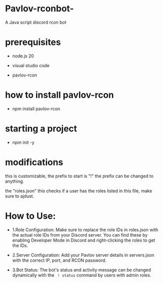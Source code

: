 # Pavlov-rconbot-


A Java script discord rcon bot

# prerequisites 

* node.js 20 

* visual studio code 

* pavlov-rcon 

# how to install pavlov-rcon

* npm install pavlov-rcon

# starting a project 

* npm init -y 

# modifications 

this is customizable, the prefix to start is "!" 
the prefix can be changed to anything.

the "roles.json" this checks if a user has the roles
listed in this file, make sure to ajdust.


# How to Use:

* 1.Role Configuration: Make sure to replace the role IDs in roles.json with the actual role IDs from your Discord server. You can find these by enabling Developer Mode in Discord and right-clicking the roles to get the IDs.

* 2.Server Configuration: Add your Pavlov server details in servers.json with the correct IP, port, and RCON password.

* 3.Bot Status: The bot's status and activity message can be changed dynamically with the ` ! status` command by users with admin roles.

